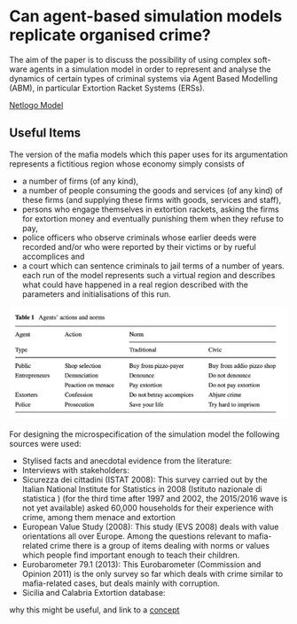 # Can agent-based simulation models replicate organised crime?

The aim of the paper is to discuss the possibility of using complex soft- ware agents in a simulation model in order to represent and analyse the dynamics of certain types of criminal systems via Agent Based Modelling (ABM), in particular Extortion Racket Systems (ERSs).

[Netlogo Model](http://ccl.northwestern.edu/netlogo/models/community/NOERS)

## Useful Items

The version of the mafia models which this paper uses for its argumentation represents a fictitious region whose economy simply consists of
* a number of firms (of any kind),
* a number of people consuming the goods and services (of any kind) of these
firms (and supplying these firms with goods, services and staff),
* persons who engage themselves in extortion rackets, asking the firms for extortion money and eventually punishing them when they refuse to pay,
* police officers who observe criminals whose earlier deeds were recorded and/or
who were reported by their victims or by rueful accomplices and
* a court which can sentence criminals to jail terms of a number of years.
each run of the model represents such a virtual region and describes what could have happened in a real region described with the parameters and initialisations of this run.

![Agent actions](../assets/troitzsch_agent_actions.png)


For designing the microspecification of the simulation model the following sources were used:
* Stylised facts and anecdotal evidence from the literature:
* Interviews with stakeholders: 
* Sicurezza dei cittadini (ISTAT 2008): This survey carried out by the Italian National Institute for Statistics in 2008 (Istituto nazionale di statistica ) (for the third time after 1997 and 2002, the 2015/2016 wave is not yet available) asked 60,000 households for their experience with crime, among them menace and extortion
* European Value Study (2008): This study (EVS 2008) deals with value orientations all over Europe. Among the questions relevant to mafia-related crime there is a group of items dealing with norms or values which people find important enough to teach their children.
* Eurobarometer 79.1 (2013): This Eurobarometer (Commission and Opinion 2011) is the only survey so far which deals with crime similar to mafia-related cases, but deals mainly with corruption.
* Sicilia and Calabria Extortion database:


why this might be useful, and link to a [concept](../concepts/template.md)




